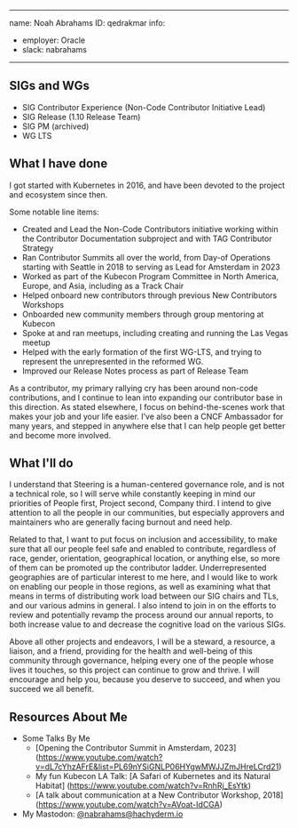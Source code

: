-------------------------------------------------------------
name: Noah Abrahams
ID: qedrakmar
info:
  - employer: Oracle
  - slack: nabrahams
-------------------------------------------------------------

## SIGs and WGs

- SIG Contributor Experience (Non-Code Contributor Initiative Lead)
- SIG Release (1.10 Release Team)
- SIG PM (archived)
- WG LTS

## What I have done

I got started with Kubernetes in 2016, and have been devoted to the project and ecosystem since then.

Some notable line items:

- Created and Lead the Non-Code Contributors initiative working within the Contributor Documentation subproject and with TAG Contributor Strategy
- Ran Contributor Summits all over the world, from Day-of Operations starting with Seattle in 2018 to serving as Lead for Amsterdam in 2023
- Worked as part of the Kubecon Program Committee in North America, Europe, and Asia, including as a Track Chair
- Helped onboard new contributors through previous New Contributors Workshops
- Onboarded new community members through group mentoring at Kubecon
- Spoke at and ran meetups, including creating and running the Las Vegas meetup
- Helped with the early formation of the first WG-LTS, and trying to represent the unrepresented in the reformed WG.
- Improved our Release Notes process as part of Release Team

As a contributor, my primary rallying cry has been around non-code contributions, and I continue to lean into expanding our contributor base in this direction.  As stated elsewhere, I focus on behind-the-scenes work that makes your job and your life easier.  I’ve also been a CNCF Ambassador for many years, and stepped in anywhere else that I can help people get better and become more involved.

## What I'll do

I understand that Steering is a human-centered governance role, and is not a technical role, so I will serve while constantly keeping in mind our priorities of People first, Project second, Company third.  I intend to give attention to all the people in our communities, but especially approvers and maintainers who are generally facing burnout and need help.

Related to that, I want to put focus on inclusion and accessibility, to make sure that all our people feel safe and enabled to contribute, regardless of race, gender, orientation, geographical location, or anything else, so more of them can be promoted up the contributor ladder.  Underrepresented geographies are of particular interest to me here, and I would like to work on enabling our people in those regions, as well as examining what that means in terms of distributing work load between our SIG chairs and TLs, and our various admins in general.  I also intend to join in on the efforts to review and potentially revamp the process around our annual reports, to both increase value to and decrease the cognitive load on the various SIGs.

Above all other projects and endeavors, I will be a steward, a resource, a liaison, and a friend, providing for the health and well-being of this community through governance, helping every one of the people whose lives it touches, so this project can continue to grow and thrive.  I will encourage and help you, because you deserve to succeed, and when you succeed we all benefit.

## Resources About Me

- Some Talks By Me
  - [Opening the Contributor Summit in Amsterdam, 2023] (https://www.youtube.com/watch?v=dL7cYhzAFrE&list=PL69nYSiGNLP06HYgwMWJJZmJHreLCrd21)
  - My fun Kubecon LA Talk: [A Safari of Kubernetes and its Natural Habitat] (https://www.youtube.com/watch?v=RnhRj_EsYtk) 
  - [A talk about communication at a New Contributor Workshop, 2018] (https://www.youtube.com/watch?v=AVoat-IdCGA)
- My Mastodon: [@nabrahams@hachyderm.io](https://hachyderm.io/@nabrahams)

